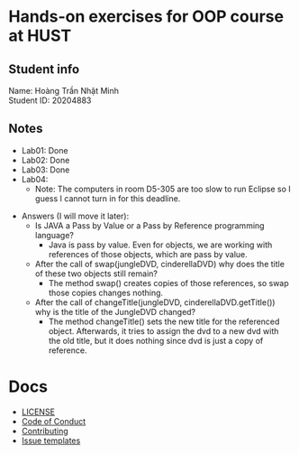 # Hands-on exercises for OOP course at HUST
## Student info
Name: Hoàng Trần Nhật Minh \
Student ID: 20204883

## Notes
- Lab01: Done
- Lab02: Done
- Lab03: Done
- Lab04:
  - Note: The computers in room D5-305 are too slow to run Eclipse so I guess I cannot turn in for this deadline.
<!--
  - Notes:
    - Instead of naming the package like `hust.soict.dsai.test.cart`, I named it like `hust.soict.dsai.aims.test.cart`, and so on for sibling packages. The reason why:
      - Before: ![image](https://user-images.githubusercontent.com/82358580/169690961-e2c4652c-23b1-4fbc-8d1c-25b5cf78603a.png) -> After: ![image](https://user-images.githubusercontent.com/82358580/169691055-a59af517-97e2-4f61-a6f7-54da4f51bca5.png)
    
    - I don't think putting a test class in this package is reasonable, it really breaks the structure of the project.
      - ![image](https://user-images.githubusercontent.com/82358580/169691935-6e0b0ffa-7824-4799-a1e9-bca9ef4e3ed7.png)
-->


  - Answers (I will move it later):
    - Is JAVA a Pass by Value or a Pass by Reference programming language?
      - Java is pass by value. Even for objects, we are working with references of those objects, which are pass by value.
    - After the call of swap(jungleDVD, cinderellaDVD) why does the title of these two objects still remain?
      - The method swap() creates copies of those references, so swap those copies changes nothing.
    - After the call of changeTitle(jungleDVD, cinderellaDVD.getTitle()) why is the title of the JungleDVD changed?
      - The method changeTitle() sets the new title for the referenced object. Afterwards, it tries to assign the dvd to a new dvd with the old title, but it does nothing since dvd is just a copy of reference.
    

# Docs
- [LICENSE](https://github.com/htnminh/OOP.20212.20204883.HoangTranNhatMinh/blob/e28d30c74dcecc91b12979f0d0f9e7d4c4b4fff8/LICENSE)
- [Code of Conduct](https://github.com/htnminh/OOP.20212.20204883.HoangTranNhatMinh/blob/e28d30c74dcecc91b12979f0d0f9e7d4c4b4fff8/docs/CODE_OF_CONDUCT.md)
- [Contributing](https://github.com/htnminh/OOP.20212.20204883.HoangTranNhatMinh/blob/e28d30c74dcecc91b12979f0d0f9e7d4c4b4fff8/docs/CONTRIBUTING.md)
- [Issue templates](https://github.com/htnminh/OOP.20212.20204883.HoangTranNhatMinh/tree/main/.github/ISSUE_TEMPLATE)

<!---
# Name
Description

Links to related repos

![preview](https://github.com/htnminh/python-template/blob/main/docs/preview.png)

List of good files in repo:
- []()
- []()
- []()

## Chapter 1:
Quick introduction about the chapter
## Chapter 2:
Quick introduction about the chapter
## Chapter 3:
Quick introduction about the chapter


-->

